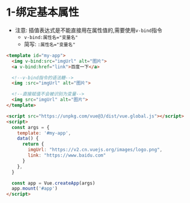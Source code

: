 # 1-绑定基本属性

- 注意: 插值表达式是不能直接用在属性值的,需要使用`v-bind`指令
    - `v-bind:属性名="变量名"`
    - 简写: `:属性名="变量名"`

```html
<template id="my-app">
  <img v-bind:src="imgUrl" alt="图片">
  <a v-bind:href="link">百度一下</a>

  <!--v-bind指令的语法糖-->
  <img :src="imgUrl" alt="图片">

  <!--直接赋值不会被识别为变量-->
  <img src="imgUrl" alt="图片">
</template>

<script src="https://unpkg.com/vue@3/dist/vue.global.js"></script>
<script>
  const args = {
    template: '#my-app',
    data() {
      return {
        imgUrl: "https://v2.cn.vuejs.org/images/logo.png",
        link: "https://www.baidu.com"
      }
    },
  }

  const app = Vue.createApp(args)
  app.mount('#app')
</script>
```